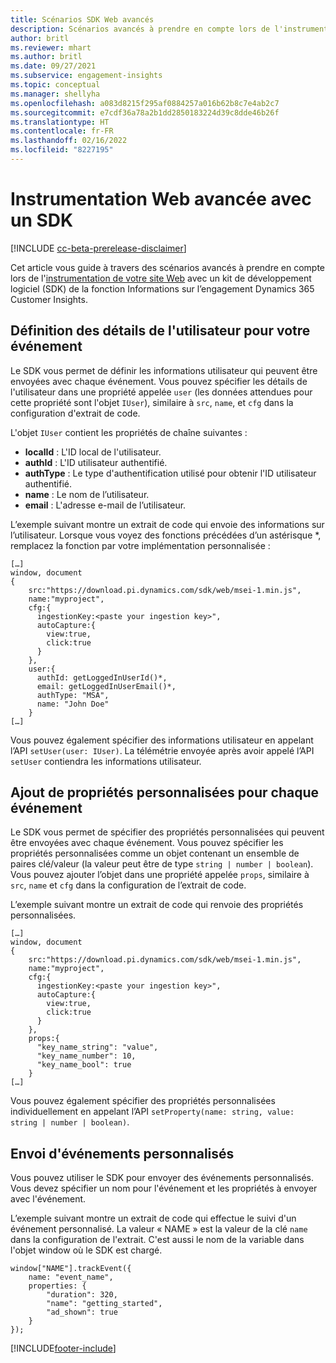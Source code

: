 ```yaml
---
title: Scénarios SDK Web avancés
description: Scénarios avancés à prendre en compte lors de l'instrumentation de votre site Web avec un kit de développement logiciel (SDK).
author: britl
ms.reviewer: mhart
ms.author: britl
ms.date: 09/27/2021
ms.subservice: engagement-insights
ms.topic: conceptual
ms.manager: shellyha
ms.openlocfilehash: a083d8215f295af0884257a016b62b8c7e4ab2c7
ms.sourcegitcommit: e7cdf36a78a2b1dd2850183224d39c8dde46b26f
ms.translationtype: HT
ms.contentlocale: fr-FR
ms.lasthandoff: 02/16/2022
ms.locfileid: "8227195"
---
```

# <a name="advanced-web-sdk-instrumentation"></a>Instrumentation Web avancée avec un SDK

[!INCLUDE [cc-beta-prerelease-disclaimer](includes/cc-beta-prerelease-disclaimer.md)]

Cet article vous guide à travers des scénarios avancés à prendre en compte lors de l'[instrumentation de votre site Web](instrument-website.md) avec un kit de développement logiciel (SDK) de la fonction Informations sur l’engagement Dynamics 365 Customer Insights.

## <a name="setting-user-details-for-your-event"></a>Définition des détails de l'utilisateur pour votre événement

Le SDK vous permet de définir les informations utilisateur qui peuvent être envoyées avec chaque événement. Vous pouvez spécifier les détails de l'utilisateur dans une propriété appelée `user` (les données attendues pour cette propriété sont l'objet `IUser`), similaire à `src`, `name`, et `cfg` dans la configuration d'extrait de code.

L'objet `IUser` contient les propriétés de chaîne suivantes :

- **localId** : L'ID local de l'utilisateur.
- **authId** : L'ID utilisateur authentifié.
- **authType** : Le type d'authentification utilisé pour obtenir l'ID utilisateur authentifié.
- **name** : Le nom de l’utilisateur.
- **email** : L'adresse e-mail de l’utilisateur.

L’exemple suivant montre un extrait de code qui envoie des informations sur l’utilisateur. Lorsque vous voyez des fonctions précédées d’un astérisque *, remplacez la fonction par votre implémentation personnalisée :

```
[…]
window, document
{
    src:"https://download.pi.dynamics.com/sdk/web/msei-1.min.js",
    name:"myproject",
    cfg:{
      ingestionKey:<paste your ingestion key>",
      autoCapture:{
        view:true,
        click:true
      }
    },
    user:{
      authId: getLoggedInUserId()*,
      email: getLoggedInUserEmail()*,
      authType: "MSA",
      name: "John Doe"
    }
[…]
```

Vous pouvez également spécifier des informations utilisateur en appelant l’API `setUser(user: IUser)`. La télémétrie envoyée après avoir appelé l’API `setUser` contiendra les informations utilisateur.

## <a name="adding-custom-properties-for-each-event"></a>Ajout de propriétés personnalisées pour chaque événement

Le SDK vous permet de spécifier des propriétés personnalisées qui peuvent être envoyées avec chaque événement. Vous pouvez spécifier les propriétés personnalisées comme un objet contenant un ensemble de paires clé/valeur (la valeur peut être de type `string | number | boolean`). Vous pouvez ajouter l’objet dans une propriété appelée `props`, similaire à `src`, `name` et `cfg` dans la configuration de l’extrait de code.

L’exemple suivant montre un extrait de code qui renvoie des propriétés personnalisées.

```
[…]
window, document
{
    src:"https://download.pi.dynamics.com/sdk/web/msei-1.min.js",
    name:"myproject",
    cfg:{
      ingestionKey:<paste your ingestion key>",
      autoCapture:{
        view:true,
        click:true
      }
    },
    props:{
      "key_name_string": "value",
      "key_name_number": 10,
      "key_name_bool": true
    }
[…]
```

Vous pouvez également spécifier des propriétés personnalisées individuellement en appelant l’API `setProperty(name: string, value: string | number | boolean)`.

## <a name="sending-custom-events"></a>Envoi d'événements personnalisés

Vous pouvez utiliser le SDK pour envoyer des événements personnalisés. Vous devez spécifier un nom pour l'événement et les propriétés à envoyer avec l'événement.

L’exemple suivant montre un extrait de code qui effectue le suivi d'un événement personnalisé. La valeur « NAME » est la valeur de la clé `name` dans la configuration de l'extrait. C'est aussi le nom de la variable dans l'objet window où le SDK est chargé.

```
window["NAME"].trackEvent({
    name: "event_name",
    properties: {
        "duration": 320,
        "name": "getting_started",
        "ad_shown": true
    }
});
```


[!INCLUDE[footer-include](../includes/footer-banner.md)]
